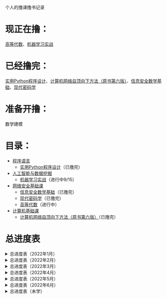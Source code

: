 个人的撸课撸书记录
# 现正在撸：
[高等代数](/网络安全基础课/高等代数)、[机器学习实战](/人工智能与数据挖掘/机器学习实战)
# 已经撸完：
[实用Python程序设计](/程序语言/实用Python程序设计)、[计算机网络自顶向下方法（原书第六版）](/计算机基础课/计算机网络自顶向下方法（原书第六版）)、[信息安全数学基础](/网络安全基础课/信息安全数学基础)、[现代密码学](/网络安全基础课/现代密码学)
# 准备开撸：
数学建模
# 目录：
* [程序语言](/程序语言)
  * [实用Python程序设计](/程序语言/实用Python程序设计)（已撸完）
* [人工智能与数据挖掘](/人工智能与数据挖掘)
  * [机器学习实战](/人工智能与数据挖掘/机器学习实战)（进行中9/15）
* [网络安全基础课](/网络安全基础课)
  * [信息安全数学基础](/网络安全基础课/信息安全数学基础)（已撸完）
  * [现代密码学](/网络安全基础课/现代密码学)（已撸完）
  * [高等代数](/网络安全基础课/高等代数)（进行中）
* [计算机基础课](/计算机基础课)
  * [计算机网络自顶向下方法（原书第六版）](/计算机基础课/计算机网络自顶向下方法（原书第六版）)（已撸完）

# 总进度表

<details>
<summary> 总进度表（2022年1月）</summary>

|开撸时间|撸完时间|课程|章节|状态|
|----|----|----|----|----|
|2022年01月25日|2022年01月25日|实用Python程序设计|1.Python初探|已撸完|
|2022年01月25日|2022年01月25日|实用Python程序设计|2.基本运算、条件分支和输出格式控制|已撸完|
|2022年01月26日|2022年01月26日|实用Python程序设计|3.循环语句|已撸完|
|2022年01月26日|2022年01月26日|实用Python程序设计|4.函数和递归|已撸完|
|2022年01月26日|2022年01月26日|实用Python程序设计|5.字符串和元组|已撸完|
|2022年01月27日|2022年01月28日|实用Python程序设计|6.列表|已撸完|
|2022年01月29日|2022年01月29日|实用Python程序设计|7.字典和集合|已撸完|

</details>
<details>
<summary> 总进度表（2022年2月）</summary>

|开撸时间|撸完时间|课程|章节|状态|
|----|----|----|----|----|
|2022年01月30日|2022年02月04日|实用Python程序设计|8.文件读写和文件夹操作和数据库|已撸完|
|2022年02月05日|2022年02月06日|实用Python程序设计|9.正则表达式|已撸完|
|2022年02月07日|2022年02月08日|实用Python程序设计|10.玩转Python生态|已撸完|
|2022年02月08日|2022年02月09日|实用Python程序设计|11.数据分析与展示|已撸完|
|2022年02月09日|2022年02月09日|实用Python程序设计|12.网络爬虫设计|已撸完|
|2022年02月09日|2022年02月09日|实用Python程序设计|13.面向对象程序设计|已撸完|
|2022年02月09日|2022年02月09日|实用Python程序设计|14.tkinter图形界面程序设计|已撸完|
|2022年02月10日|2022年02月10日|机器学习实战|1.机器学习基础|已撸完|
|2022年02月10日|2022年02月10日|机器学习实战|2.k近邻算法|已撸完|
|2022年02月11日|2022年02月11日|机器学习实战|3.决策树|已撸完|
|2022年02月12日|2022年02月14日|机器学习实战|4.基于概率论的分类方法：朴素贝叶斯|已撸完|
|2022年02月15日|2022年02月15日|机器学习实战|5.Logistic回归|已撸完|
|2022年02月16日|2022年02月17日|机器学习实战|似然函数梯度上升和代价函数梯度下降的数学推导|已搞懂|
|2022年02月17日|2022年02月18日|机器学习实战|6.支持向量机|已撸完|
|2022年02月18日|2022年02月20日|机器学习实战|7.利用AdaBoost元算法提高分类性能|已撸完|
|2022年02月21日|2022年02月23日|机器学习实战|8.预测数值型数据：回归|已撸完|
|2022年02月23日|2022年02月23日|机器学习实战|9. 树回归|已撸完|
|2022年02月23日|2022年02月24日|计算机网络自顶向下方法|1.计算机网络和因特网|已撸完|
|2022年02月24日|2022年02月26日|王道计算机网络|1.计算机网络体系结构|已撸完|
|2022年02月26日|2022年02月28日|计算机网络|1.概述|已撸完|
|2022年02月26日|2022年02月28日|计算机网络自顶向下方法|2.应用层|已撸完|

</details>
<details>
<summary> 总进度表（2022年3月）</summary>

|开撸时间|撸完时间|课程|章节|状态|
|----|----|----|----|----|
|2022年02月28日|2022年03月01日|王道计算机网络|6.应用层|已撸完|
|2022年03月20日|2022年03月23日|计算机网络自顶向下方法|3.运输层|已撸完|
|2022年03月23日|2022年03月29日|计算机网络|4.网络层|已撸完|

</details>
<details>
<summary> 总进度表（2022年4月）</summary>

|开撸时间|撸完时间|课程|章节|状态|
|----|----|----|----|----|
|2022年03月29日|2022年04月01日|计算机网络|3.数据链路层|已撸完|
|2022年04月01日|2022年04月01日|计算机网络|2.物理层|已撸完|
|2022年04月06日|2022年04月06日|信息安全数学基础| 1.前言             |已撸完|
|2022年04月06日|2022年04月06日|现代密码学| 1.概论             |已撸完|
|2022年04月07日|2022年04月07日|信息安全数学基础|2.整除|已撸完|
|2022年04月08日|2022年04月11日|现代密码学| 2.流密码           |已撸完|
|2022年04月13日|2022年04月17日|现代密码学|3.分组密码|已撸完|
|2022年04月19日|2022年04月26日|信息安全数学基础|3.同余|已撸完|

</details>
<details>
<summary> 总进度表（2022年5月）</summary>

|开撸时间|撸完时间|课程|章节|状态|
|----|----|----|----|----|
|2022年04月26日|2022年05月02日|信息安全数学基础|4.群|已撸完|
|2022年05月02日|2022年05月04日|现代密码学|4.公钥密码|已撸完|
|2022年05月09日|2022年05月17日|信息安全数学基础|5.环和域|已撸完|
|2022年05月17日|2022年05月18日|现代密码学|5.Hash函数|已撸完|
|2022年05月17日|2022年05月19日|信息安全数学基础|6.多项式环|已撸完|
|2022年05月19日|2022年05月20日|现代密码学|6.数字签名|已撸完|
|2022年05月23日|2022年05月23日|现代密码学|7.密码协议|已撸完|
|2022年05月23日|2022年05月25日|信息安全数学基础|7.有限域|已撸完|
|2022年05月25日|2022年05月25日|信息安全数学基础|8.椭圆曲线密码体制|已撸完|
|2022年05月30日|2022年05月30日|现代密码学|8.可证明安全|已撸完|

</details>
<details>
<summary> 总进度表（2022年6月）</summary>

|开撸时间|撸完时间|课程|章节|状态|
|----|----|----|----|----|
|2022年05月30日|2022年06月01日|现代密码学|9.密码学的新方向|已撸完|

</details>
<details>
<summary> 总进度表（未学）</summary>

|未读章节编号|未读课程编号|课程|章节|状态|
|----|----|----|----|----|
|1|1|计算机网络自顶向下方法|4.网络层|未撸|
|2|1|计算机网络自顶向下方法|5.链路层：链路、接入网和局域网|未撸|
|3|1|计算机网络自顶向下方法|6.无线网络和移动网络|未撸|
|4|1|计算机网络自顶向下方法|7.多媒体网络|未撸|
|5|1|计算机网络自顶向下方法|8.计算机网络中的安全|未撸|
|6|1|计算机网络自顶向下方法|9.网络管理|未撸|
|7|2|王道计算机网络|2.物理层|未撸|
|8|2|王道计算机网络|3.数据链路层|未撸|
|9|2|王道计算机网络|4.网络层|未撸|
|10|2|王道计算机网络|5.传输层|未撸|
|11|3|计算机网络|5.运输层|未撸|
|12|3|计算机网络|6.应用层|未撸|
|13|3|计算机网络|7.网络安全|未撸|
|14|3|计算机网络|8.互联网上的音视频服务|未撸|
|15|3|计算机网络|9.无线网络和移动网络|未撸|
|16|4|机器学习实战|10.利用Ｋ-均值聚类算法对未标注数据分组|未撸|
|17|4|机器学习实战|11.使用Apriori算法进行关联分析|未撸|
|18|4|机器学习实战|12. 使用FP-growth算法来高效发现频繁项集|未撸|
|19|4|机器学习实战|13.利用PCA来简化数据|未撸|
|20|4|机器学习实战|14.利用SVD简化数据|未撸|
|21|4|机器学习实战|15.大数据与MapReduce|未撸|

</details>